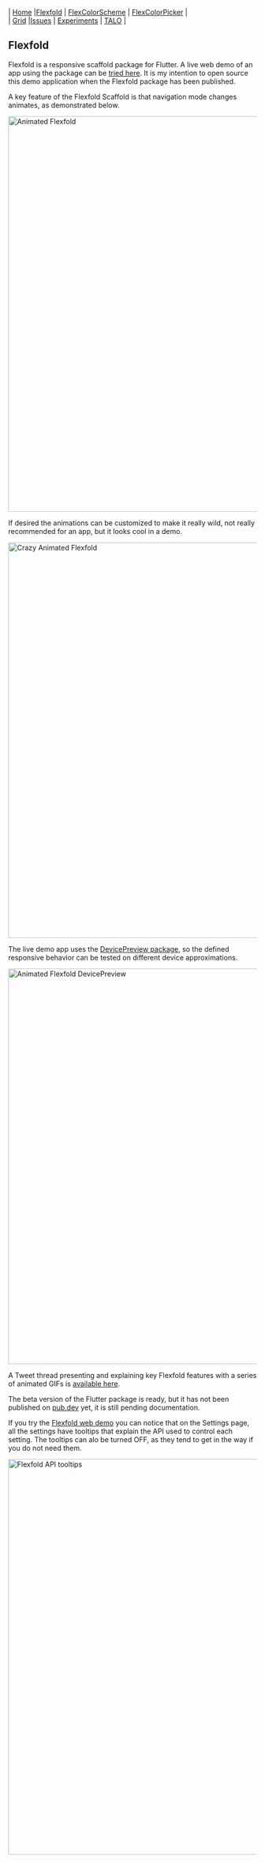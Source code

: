 | [Home](README)   |[Flexfold](flexfold)    | [FlexColorScheme](colorscheme) | [FlexColorPicker](colorpicker) |  
| [Grid](gridview) |[Issues](flutterissues) | [Experiments](experiments)     | [TALO](talo)                   |

## Flexfold

Flexfold is a responsive scaffold package for Flutter. A live web demo of an app using the package can be [tried here](http://rydmike.com/demoflexfold). It is my intention to open source this demo application when the Flexfold package has been published.

A key feature of the Flexfold Scaffold is that navigation mode changes animates, as demonstrated below.

<img src="https://rydmike.com/assets/FlexfoldDemo01.gif?raw=true" alt="Animated Flexfold" width="800"/>

If desired the animations can be customized to make it really wild, not really recommended for an app, but it looks cool in a demo.

<img src="https://rydmike.com/assets/FlexfoldWinCrazyAnim.gif?raw=true" alt="Crazy Animated Flexfold" width="800"/>

The live demo app uses the [DevicePreview package](https://pub.dev/packages/device_preview), so the defined responsive behavior can be tested on different device approximations.

<img src="https://rydmike.com/assets/WithDevPreview3.gif?raw=true" alt="Animated Flexfold DevicePreview" width="800"/>

A Tweet thread presenting and explaining key Flexfold features with a series of animated GIFs is [available here](https://twitter.com/RydMike/status/1308281235723055107?s=20).

The beta version of the Flutter package is ready, but it has not been published on [pub.dev](https://pub.dev) yet, it is still pending documentation.

If you try the [Flexfold web demo](http://rydmike.com/demoflexfold) you can notice that on the Settings page, all the settings have tooltips that explain the API used to control each setting. The tooltips can alo be turned OFF, as they tend to get in the way if you do not need them.

<img src="https://rydmike.com/assets/FlexfoldAPITooltips4.gif?raw=true" alt="Flexfold API tooltips" width="800"/>